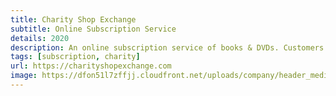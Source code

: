 ```yaml
---
title: Charity Shop Exchange
subtitle: Online Subscription Service
details: 2020
description: An online subscription service of books & DVDs. Customers receive new things to read and watch on a regular basis, with all items fulfilled by charity shops. Developed and launched during lockdown.
tags: [subscription, charity]
url: https://charityshopexchange.com
image: https://dfon51l7zffjj.cloudfront.net/uploads/company/header_media_photo/57317/standard_cropped_CSE.jpg
---
```

